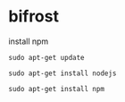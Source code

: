 # bifrost

install npm

``` sudo apt-get update ```

``` sudo apt-get install nodejs ```

``` sudo apt-get install npm ```
